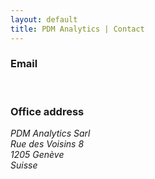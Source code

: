 ```yaml
---
layout: default
title: PDM Analytics | Contact
---
```

<div class="container">
<h3> Email </h3>

<span id="email"></span><br>

<h3>  Office address </h3>

<address>
PDM Analytics Sarl<br>
Rue des Voisins 8<br>
1205 Genève<br>
Suisse
</address>
</div>
<script> 
var n = document.getElementById("email");
n.textContent = [["contact","pdmanalytics"].join("@"),"com"].join(".")
</script>
